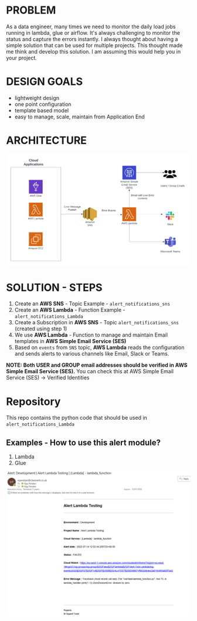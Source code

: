 # PROBLEM
As a data engineer, many times we need to monitor the daily load jobs running in lambda, glue or airflow. It's always
challenging to monitor the status and capture the errors instantly. I always thought about having a simple solution that 
can be used for multiple projects. This thought made me think and develop this solution. I am assuming this would help you 
in your project. 

# DESIGN GOALS
* lightweight design
* one point configuration
* template based model
* easy to manage, scale, maintain from Application End


# ARCHITECTURE
![Architecture](data/docs/AWS_Alerts_Error_Handling_Lambda_SNS_SES_Slack_Teams.png)

# SOLUTION - STEPS
1. Create an **AWS SNS** - Topic Example - `alert_notifications_sns`
2. Create an **AWS Lambda** - Function Example - `alert_notifications_Lambda`
3. Create a Subscription in **AWS SNS** - Topic `alert_notifications_sns` (created using step 1)
4. We use **AWS Lambda** - Function to manage and maintain Email templates in **AWS Simple Email Service (SES)**
5. Based on `events` from `SNS` topic, **AWS Lambda** reads the configuration and sends alerts to various channels like
   Email, Slack or Teams.

**NOTE: Both USER and GROUP email addresses should be verified in AWS Simple Email Service (SES).**
You can check this at AWS Simple Email Service (SES) -> Verified Identities 

# Repository 
This repo contains the python code that should be used in `alert_notifications_Lambda`

## Examples -  How to use this alert module?
1. Lambda
2. Glue 


![Output](data/docs/Example_Lambda_Alert_Email.PNG)
